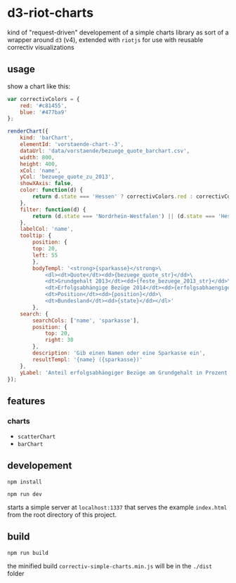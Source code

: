 # d3-riot-charts

kind of "request-driven" developement of a simple charts library as sort of a wrapper around `d3` (v4), extended with `riotjs` for use with reusable correctiv visualizations

## usage

show a chart like this:
```javascript
var correctivColors = {
    red: '#c81455',
    blue: '#477ba9'
};

renderChart({
    kind: 'barChart',
    elementId: 'vorstaende-chart--3',
    dataUrl: 'data/vorstaende/bezuege_quote_barchart.csv',
    width: 800,
    height: 400,
    xCol: 'name',
    yCol: 'bezuege_quote_zu_2013',
    showXAxis: false,
    color: function(d) {
        return d.state === 'Hessen' ? correctivColors.red : correctivColors.blue;
    },
    filter: function(d) {
        return (d.state === 'Nordrhein-Westfalen') || (d.state === 'Hessen')
    },
    labelCol: 'name',
    tooltip: {
        position: {
        top: 20,
        left: 55
        },
        bodyTempl: '<strong>{sparkasse}</strong>\
            <dl><dt>Quote</dt><dd>{bezuege_quote_str}</dd>\
            <dt>Grundgehalt 2013</dt><dd>{feste_bezuege_2013_str}</dd>\
            <dt>Erfolgsabhängige Bezüge 2014</dt><dd>{erfolgsabhaengige_bezuege_str}</dd>\
            <dt>Position</dt><dd>{position}</dd>\
            <dt>Bundesland</dt><dd>{state}</dd></dl>'
        },
    search: {
        searchCols: ['name', 'sparkasse'],
        position: {
            top: 20,
            right: 30
        },
        description: 'Gib einen Namen oder eine Sparkasse ein',
        resultTempl: '{name} ({sparkasse})'
    },
    yLabel: 'Anteil erfolgsabhängiger Bezüge am Grundgehalt in Prozent'
});
```

## features

### charts

- `scatterChart`
- `barChart`

## developement

`npm install`

`npm run dev`

starts a simple server at `localhost:1337` that serves the example `index.html` from the root directory of this project.

## build

`npm run build`

the minified build `correctiv-simple-charts.min.js` will be in the `./dist` folder
